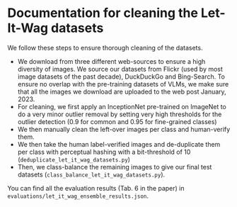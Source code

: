 # Documentation for cleaning the Let-It-Wag datasets

We follow these steps to ensure thorough cleaning of the datasets.
- We download from three different web-sources to ensure a high diversity of images. We source our datasets from Flickr (used by most image datasets of the past decade), DuckDuckGo and Bing-Search. To ensure no overlap with the pre-training datasets of VLMs, we make sure that all the images we download are uploaded to the web post January, 2023.
- For cleaning, we first apply an InceptionNet pre-trained on ImageNet to do a very minor outlier removal by setting very high thresholds for the outlier detection (0.9 for common and 0.95 for fine-grained classes)
- We then manually clean the left-over images per class and human-verify them.
- We then take the human label-verified images and de-duplicate them per class with perceptual hashing with a bit-threshold of 10 (`deduplicate_let_it_wag_datasets.py`)
- Then, we class-balance the remaining images to give our final test datasets (`class_balance_let_it_wag_datasets.py`).

You can find all the evaluation results (Tab. 6 in the paper) in `evaluations/let_it_wag_ensemble_results.json`.
